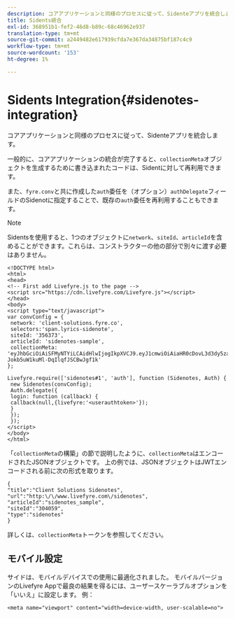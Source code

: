 ```yaml
---
description: コアアプリケーションと同様のプロセスに従って、Sidenteアプリを統合します。
title: Sidents統合
exl-id: 368951b1-fef2-46d8-b89c-68c46962e937
translation-type: tm+mt
source-git-commit: a2449482e617939cfda7e367da34875bf187c4c9
workflow-type: tm+mt
source-wordcount: '153'
ht-degree: 1%

---
```


# Sidents Integration{#sidenotes-integration}

コアアプリケーションと同様のプロセスに従って、Sidenteアプリを統合します。

一般的に、コアアプリケーションの統合が完了すると、`collectionMeta`オブジェクトを生成するために書き込まれたコードは、Sidentに対して再利用できます。

また、`fyre.conv`と共に作成した`auth`委任を（オプション）`authDelegate`フィールドのSidenotに指定することで、既存の`auth`委任を再利用することもできます。

>[!NOTE]
>
>Sidentsを使用すると、1つのオブジェクトに`network`、`siteId`、`articleId`を含めることができます。これらは、コンストラクターの他の部分で別々に渡す必要はありません。

```
<!DOCTYPE html> 
<html> 
<head> 
<!-- First add Livefyre.js to the page --> 
<script src="https://cdn.livefyre.com/Livefyre.js"></script> 
</head> 
<body> 
<script type="text/javascript"> 
var convConfig = { 
 network: 'client-solutions.fyre.co', 
 selectors:'span.lyrics-sidenote', 
 siteId: '356373', 
 articleId: 'sidenotes-sample', 
 collectionMeta: 'eyJhbGciOiAiSFMyNTYiLCAidHlwIjogIkpXVCJ9.eyJ1cmwiOiAiaHR0cDovL3d3dy5zaWRlbm90ZXMtZGVtby5jb20vbHlyaWNzIiwgInNpdGVJZCI6ICIzMDQwNTkiLCAidHlwZSI6ICJzaWRlbm90ZXMiLCAiYXJ0aWNsZUlkIjogInNpZGVub3Rlc19zYW1wbGUiLCAidGl0bGUiOiAiQ2xpZW50IFNvbHV0aW9ucyBTaWRlbm90ZXMifQ.2gxnsM0TS8dfp-Jokb5uW1kuMl-DqIlqfJSCBwJgf1k' 
}; 
  
Livefyre.require(['sidenotes#1', 'auth'], function (Sidenotes, Auth) { 
 new Sidenotes(convConfig); 
 Auth.delegate({ 
 login: function (callback) { 
 callback(null,{livefyre:'<userauthtoken>'}); 
 } 
 }); 
 }); 
</script> 
</body> 
</html>
```

「`collectionMeta`の構築」の節で説明したように、`collectionMeta`はエンコードされたJSONオブジェクトです。 上の例では、JSONオブジェクトはJWTエンコードされる前に次の形式を取ります。

```
{ 
"title":"Client Solutions Sidenotes", 
"url":"http:\/\/www.livefyre.com\/sidenotes", 
"articleId":"sidenotes_sample", 
"siteId":"304059", 
"type":"sidenotes" 
}
```

詳しくは、`collectionMeta`トークンを参照してください。

## モバイル設定

サイドは、モバイルデバイスでの使用に最適化されました。 モバイルバージョンのLivefyre Appで最良の結果を得るには、ユーザースケーラブルオプションを「いいえ」に設定します。 例：

```
<meta name="viewport" content="width=device-width, user-scalable=no">
```
